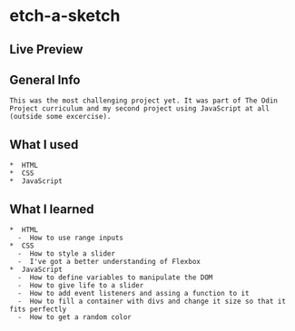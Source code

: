 # etch-a-sketch

## Live Preview

## General Info
    This was the most challenging project yet. It was part of The Odin Project curriculum and my second project using JavaScript at all (outside some excercise). 

## What I used
    *  HTML
    *  CSS
    *  JavaScript

## What I learned
    *  HTML
      -  How to use range inputs
    *  CSS
      -  How to style a slider
      -  I've got a better understanding of Flexbox
    *  JavaScript
      -  How to define variables to manipulate the DOM
      -  How to give life to a slider
      -  How to add event listeners and assing a function to it
      -  How to fill a container with divs and change it size so that it fits perfectly
      -  How to get a random color
